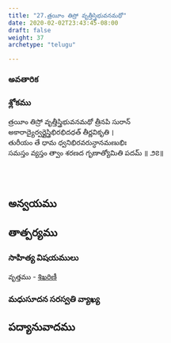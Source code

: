 ```yaml
---
title: "27.త్రయీం తిస్రో వృత్తీస్త్రిభువనమథో"
date: 2020-02-02T23:43:45-08:00
draft: false
weight: 37
archetype: "telugu"

---
```


### అవతారిక


### శ్లోకము

త్రయీం తిస్రో వృత్తీస్త్రిభువనమథో త్రీనపి సురాన్
<br/>అకారాద్యైర్వర్ణైస్త్రిభిరభిదధత్ తీర్ణవికృతి ।
<br/>తురీయం తే ధామ ధ్వనిభిరవరున్ధానమణుభిః
<br/>సమస్తం వ్యస్తం త్వాం శరణద గృణాత్యోమితి పదమ్ ॥ ౨౭॥
<br/>

<br/><br/>

## అన్వయము 


## తాత్పర్యము 


### సాహిత్య విషయములు 

వృత్తము   - [శిఖరిణీ](/sahitya-shaastra-parichaya/chandas-prakarana/08_shikharini/) 


### మధుసూదన సరస్వతి వ్యాఖ్య 


## పద్యానువాదము 

